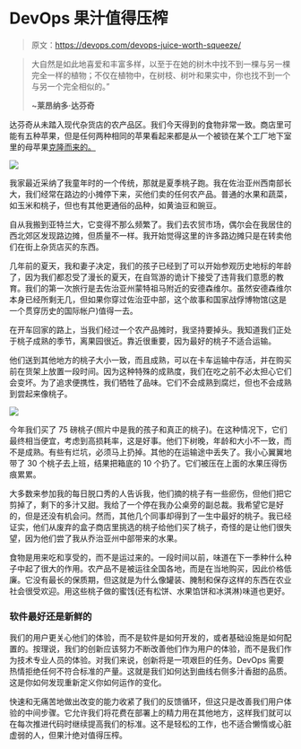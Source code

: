 # DevOps 果汁值得压榨

> 原文：<https://devops.com/devops-juice-worth-squeeze/>

> 大自然是如此地喜爱和丰富多样，以至于在她的树木中找不到一棵与另一棵完全一样的植物；不仅在植物中，在树枝、树叶和果实中，你也找不到一个与另一个完全相似的。”
> 
> **~莱昂纳多·达芬奇**

达芬奇从未踏入现代杂货店的农产品区。我们今天得到的食物非常一致。商店里可能有五种苹果，但是任何两种相同的苹果看起来都是从一个被锁在某个工厂地下室里的母苹果[克隆而来的。](http://www.foodrenegade.com/your-apples-year-old/)

![](img/6ab77da76377b47d68ff4a461b5c39e6.png)

我家最近采纳了我童年时的一个传统，那就是夏季桃子跑。我在佐治亚州西南部长大，我们经常在路边的小摊停下来，买他们卖的任何农产品。普通的水果和蔬菜，如玉米和桃子，但也有其他更通俗的品种，如黄油豆和豌豆。

自从我搬到亚特兰大，它变得不那么频繁了。我们去农贸市场，偶尔会在我居住的西北郊区发现路边摊，但质量不一样。我开始觉得这里的许多路边摊只是在转卖他们在街上杂货店买的东西。

几年前的夏天，我和妻子决定，我们的孩子已经到了可以开始参观历史地标的年龄了，因为我们都忍受了漫长的夏天，在自驾游的诡计下接受了违背我们意愿的教育。我们的第一次旅行是去佐治亚州蒙特祖马附近的安德森维尔。虽然安德森维尔本身已经所剩无几，但如果你穿过佐治亚中部，这个故事和国家战俘博物馆(这是一个贯穿历史的国际帐户)值得一去。

在开车回家的路上，当我们经过一个农产品摊时，我坚持要掉头。我知道我们正处于桃子成熟的季节，离果园很近。靠近很重要，因为最好的桃子不适合运输。

他们送到其他地方的桃子大小一致，而且成熟，可以在卡车运输中存活，并在购买前在货架上放置一段时间。因为这种特殊的成熟度，我们在吃之前不必太担心它们会变坏。为了追求便携性，我们牺牲了品味。它们不会成熟到腐烂，但也不会成熟到尝起来像桃子。

![](img/b544a34051d8e4ce19e093eea9d306f8.png)

今年我们买了 75 磅桃子(照片中是我的孩子和真正的桃子)。在这种情况下，它们最终相当便宜，考虑到高损耗率，这是好事。他们下树晚，年龄和大小不一致，而不是成熟。有些有烂坑，必须马上扔掉。其他的在运输途中丢失了。我小心翼翼地带了 30 个桃子去上班，结果把箱底的 10 个扔了。它们被压在上面的水果压得伤痕累累。

大多数来参加我的每日脱口秀的人告诉我，他们摘的桃子有一些瘀伤，但他们把它剪掉了，剩下的多汁又甜。我给了一个停在我办公桌旁的副总裁。我希望它是好的，但是还没有机会问。然而，其他几个同事却得到了一生中最好的桃子。我已经证实，他们从废弃的盒子商店里挑选的桃子给他们买了桃子，奇怪的是让他们很失望，因为他们尝了我从乔治亚州中部带来的水果。

食物是用来吃和享受的，而不是运过来的。一段时间以前，味道在下一季种什么种子中起了很大的作用。农产品不是被运往全国各地，而是在当地购买，因此价格低廉。它没有最长的保质期，但这就是为什么像罐装、腌制和保存这样的东西在农业社会很受欢迎。用这些桃子做的蜜饯(还有松饼、水果馅饼和冰淇淋)味道也更好。

### 软件最好还是新鲜的

我们的用户更关心他们的体验，而不是软件是如何开发的，或者基础设施是如何配置的。按理说，我们的创新应该努力不断改善他们作为用户的体验，而不是我们作为技术专业人员的体验。对我们来说，创新将是一项艰巨的任务。DevOps 需要热情拒绝任何不符合标准的产量。这就是我们如何达到曲线右侧多汁香甜的品质。这是你如何发现重新定义你如何运作的变化。

快速和无痛苦地做出改变的能力收紧了我们的反馈循环，但这只是改善我们用户体验的中间步骤。它允许我们将花费在部署上的精力用在其他地方，这样我们就可以在每次推进代码时继续提高我们的标准。这不是轻松的工作，也不适合懒惰或心脏虚弱的人，但果汁绝对值得压榨。